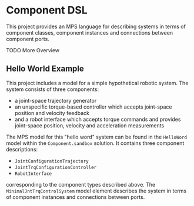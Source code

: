 # Component DSL

This project provides an MPS language for describing systems in terms of component classes, component instances and connections between component ports.

TODO More Overview

## Hello World Example

This project includes a model for a simple hypothetical robotic system.
The system consists of three components:

* a joint-space trajectory generator
* an unspecific torque-based controller which accepts joint-space position and velocity feedback
* and a robot interface which accepts torque commands and provides joint-space position, velocity and acceleration measurements

The MPS model for this "hello word" system can be found in the `HelloWord` model within the `Component.sandbox` solution.
It contains three component descriptions:

* `JointConfigurationTrajectory`
* `JointTrqConfigurationController`
* `RobotInterface`

corresponding to the component types described above.
The `MinimalJntTrqControlSystem` model element describes the system in terms of component instances and connections between ports.

